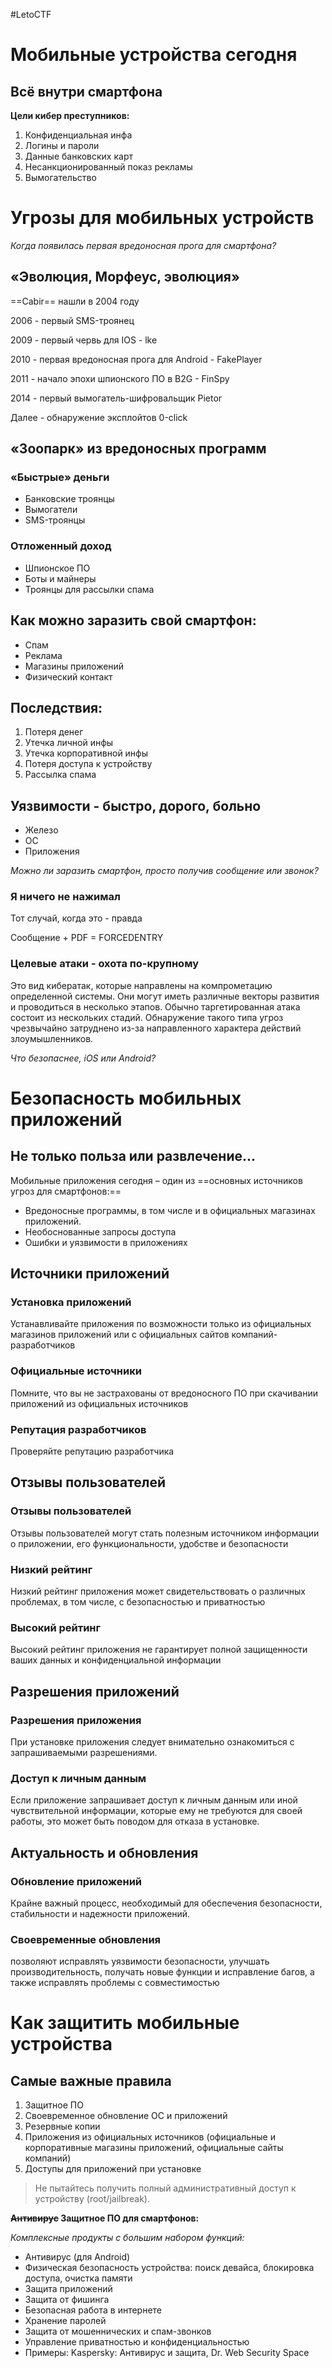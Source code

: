 #LetoCTF 

# Мобильные устройства сегодня

## Всё внутри смартфона

**Цели кибер преступников:**

1. Конфиденциальная инфа
2. Логины и пароли
3. Данные банковских карт
4. Несанкционированный показ рекламы
5. Вымогательство

# Угрозы для мобильных устройств

*Когда появилась первая вредоносная прога для смартфона?*

## «Эволюция, Морфеус, эволюция»

==Cabir== 
нашли в 2004 году

2006 - первый SMS-троянец

2009 - первый червь для IOS - lke

2010 - первая вредоносная прога для Android - FakePlayer

2011 - начало эпохи шпионского ПО в B2G - FinSpy

2014 - первый вымогатель-шифровальщик Pietor

Далее - обнаружение эксплойтов 0-click

## «Зоопарк» из вредоносных программ

### «Быстрые» деньги

- Банковские троянцы
- Вымогатели
- SMS-троянцы

### Отложенный доход

- Шпионское ПО
- Боты и майнеры
- Троянцы для рассылки спама

## Как можно заразить свой смартфон:

- Спам
- Реклама
- Магазины приложений
- Физический контакт

## Последствия:

1. Потеря денег
2. Утечка личной инфы
3. Утечка корпоративной инфы 
4. Потеря доступа к устройству
5. Рассылка спама

## Уязвимости - быстро, дорого, больно

- Железо
- ОС
- Приложения

*Можно ли заразить смартфон, просто получив сообщение или звонок?*

### Я ничего не нажимал

Тот случай, когда это - правда

Сообщение + PDF = FORCEDENTRY

### Целевые атаки - охота по-крупному

Это вид кибератак, которые направлены на компрометацию определенной системы. Они могут иметь различные векторы развития и проводиться в несколько этапов. 
Обычно таргетированная атака состоит из нескольких стадий. Обнаружение такого типа угроз чрезвычайно затруднено из-за направленного характера действий злоумышленников.

*Что безопаснее, iOS или Android?*

# Безопасность мобильных приложений

## Не только польза или развлечение...

Мобильные приложения сегодня – один из ==основных источников угроз для смартфонов:==

- Вредоносные программы, в том числе и в официальных магазинах приложений.
- Необоснованные запросы доступа
- Ошибки и уязвимости в приложениях

## Источники приложений

### Установка приложений

Устанавливайте приложения по возможности только из официальных магазинов приложений или с официальных сайтов компаний-разработчиков

### Официальные источники

Помните, что вы не застрахованы от вредоносного ПО при скачивании приложений из официальных источников

### Репутация разработчиков

Проверяйте репутацию разработчика

## Отзывы пользователей

### Отзывы пользователей

Отзывы пользователей могут стать полезным источником информации о приложении, его функциональности, удобстве и безопасности

### Низкий рейтинг

Низкий рейтинг приложения может свидетельствовать о различных проблемах, в том числе, с безопасностью и приватностью

### Высокий рейтинг

Высокий рейтинг приложения не гарантирует полной защищенности ваших данных и конфиденциальной информации

## Разрешения приложений

### Разрешения приложения

При установке приложения следует внимательно ознакомиться с запрашиваемыми разрешениями.

### Доступ к личным данным

Если приложение запрашивает доступ к личным данным или иной чувствительной информации, которые ему не требуются для своей работы, это может быть поводом для отказа в установке.

## Актуальность и обновления

### Обновление приложений

Крайне важный процесс, необходимый для обеспечения безопасности, стабильности и надежности приложений.

### Своевременные обновления

позволяют исправлять уязвимости безопасности, улучшать производительность, получать новые функции и исправление багов, а также исправлять проблемы с совместимостью

# Как защитить мобильные устройства

## Самые важные правила

1. Защитное ПО
2. Своевременное обновление ОС и приложений
3. Резервные копии
4. Приложения из официальных источников (официальные и корпоративные магазины приложений, официальные сайты компаний)
5. Доступы для приложений при установке

> Не пытайтесь получить полный административный доступ к устройству (root/jailbreak).

**~~Антивирус~~ Защитное ПО для смартфонов:**

*Комплексные продукты с большим набором функций:*

- Антивирус (для Android)
- Физическая безопасность устройства: поиск девайса, блокировка доступа, очистка памяти
- Защита приложений
- Защита от фишинга
- Безопасная работа в интернете
- Хранение паролей
- Защита от мошеннических и спам-звонков
- Управление приватностью и конфиденциальностью
- Примеры: Kaspersky: Антивирус и защита, Dr. Web Security Space